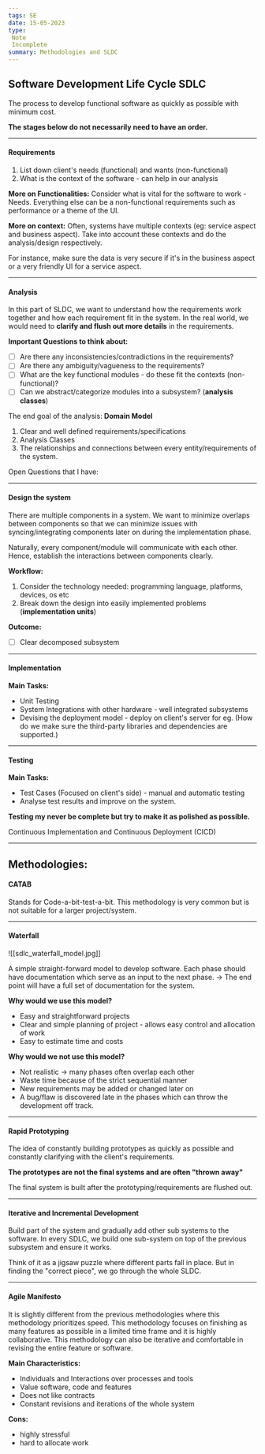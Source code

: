 ```yaml
---
tags: SE
date: 15-05-2023
type: 
 Note
 Incomplete
summary: Methodologies and SLDC
---
```

## Software Development Life Cycle SDLC
The process to develop functional software as quickly as possible with minimum cost.

**The stages below do not necessarily need to have an order.**

---

#### Requirements
1. List down client's needs (functional) and wants (non-functional)
2. What is the context of the software - can help in our analysis

**More on Functionalities:**
Consider what is vital for the software to work - Needs. Everything else can be a non-functional requirements such as performance or a theme of the UI.

**More on context:**
Often, systems have multiple contexts (eg: service aspect and business aspect). Take into account these contexts and do the analysis/design respectively.

For instance, make sure the data is very secure if it's in the business aspect or a very friendly UI for a service aspect.

---

#### Analysis
In this part of SLDC, we want to understand how the requirements work together and how each requirement fit in the system. In the real world, we would need to **clarify and flush out more details** in the requirements.

**Important Questions to think about:**
- [ ] Are there any inconsistencies/contradictions in the requirements?
- [ ] Are there any ambiguity/vagueness to the requirements? 
- [ ] What are the key functional modules - do these fit the contexts (non-functional)?
- [ ] Can we abstract/categorize modules into a subsystem? (**analysis classes**)

The end goal of the analysis: **Domain Model**
1. Clear and well defined requirements/specifications
2. Analysis Classes
3. The relationships and connections between every entity/requirements of the system.

Open Questions that I have:



---

#### Design the system

There are multiple components in a system. We want to minimize overlaps between components so that we can minimize issues with syncing/integrating components later on during the implementation phase.

Naturally, every component/module will communicate with each other. Hence, establish the interactions between components clearly.

**Workflow:**
1. Consider the technology needed: programming language, platforms, devices, os etc
2. Break down the design into easily implemented problems (**implementation units**)

**Outcome:**
- [ ] Clear decomposed subsystem

---

#### Implementation

**Main Tasks:**
- Unit Testing
- System Integrations with other hardware - well integrated subsystems
- Devising the deployment model - deploy on client's server for eg. (How do we make sure the third-party libraries and dependencies are supported.)

---

#### Testing

**Main Tasks:**
- Test Cases (Focused on client's side) - manual and automatic testing
- Analyse test results and improve on the system.

**Testing my never be complete but try to make it as polished as possible.**

Continuous Implementation and Continuous Deployment (CICD)

---

## Methodologies:

#### CATAB
Stands for Code-a-bit-test-a-bit. This methodology is very common but is not suitable for a larger project/system.

---

#### Waterfall

![[sdlc_waterfall_model.jpg]]

A simple straight-forward model to develop software. Each phase should have documentation which serve as an input to the next phase. -> The end point will have a full set of documentation for the system.

**Why would we use this model?**
- Easy and straightforward projects
- Clear and simple planning of project - allows easy control and allocation of work
- Easy to estimate time and costs

**Why would we not use this model?**
- Not realistic -> many phases often overlap each other
- Waste time because of the strict sequential manner
- New requirements may be added or changed later on
- A bug/flaw is discovered late in the phases which can throw the development off track.

---

#### Rapid Prototyping

The idea of constantly building prototypes as quickly as possible and constantly clarifying with the client's requirements.

**The prototypes are not the final systems and are often "thrown away"**

The final system is built after the prototyping/requirements are flushed out.


---

#### Iterative and Incremental Development

Build part of the system and gradually add other sub systems to the software. In every SDLC, we build one sub-system on top of the previous subsystem and ensure it works.

Think of it as a jigsaw puzzle where different parts fall in place. But in finding the "correct piece", we go through the whole SLDC.

---

#### Agile Manifesto

It is slightly different from the previous methodologies where this methodology prioritizes speed. This methodology focuses on finishing as many features as possible in a limited time frame and it is highly collaborative. This methodology can also be iterative and comfortable in revising the entire feature or software.

**Main Characteristics:**
- Individuals and Interactions over processes and tools
- Value software, code and features
- Does not like contracts
- Constant revisions and iterations of the whole system

**Cons:**
- highly stressful
- hard to allocate work